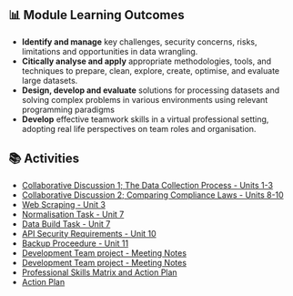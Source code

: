 ##  📊 Module Learning Outcomes

- **Identify and manage** key challenges, security concerns, risks, limitations and opportunities in data wrangling.
- **Citically analyse and apply** appropriate methodologies, tools, and techniques to prepare, clean, explore, create, optimise, and evaluate large datasets.  
- **Design, develop and evaluate** solutions for processing datasets and solving complex problems in various environments using relevant programming paradigms
- **Develop** effective teamwork skills in a virtual professional setting, adopting real life perspectives on team roles and organisation.


## 📚 Activities

- [Collaborative Discussion 1; The Data Collection Process - Units 1-3](https://sjackson-DS25.github.io/DecipheringBigData/collab_discussion1.html)
- [Collaborative Discussion 2; Comparing Compliance Laws - Units 8-10](https://sjackson-DS25.github.io/DecipheringBigData/collab_discussion2.html)
- [Web Scraping - Unit 3](https://sjackson-DS25.github.io/DecipheringBigData/webscrapingunit3.html)
- [Normalisation Task - Unit 7](https://sjackson-DS25.github.io/DecipheringBigData/normalisationunit7.html)
- [Data Build Task - Unit 7](https://sjackson-DS25.github.io/DecipheringBigData/Databuild_unit7.html)
- [API Security Requirements - Unit 10](https://sjackson-DS25.github.io/DecipheringBigData/APISecurityRequirements.html)
- [Backup Proceedure - Unit 11](https://sjackson-DS25.github.io/DecipheringBigData/BackupProceedure.html)
- [Development Team project - Meeting Notes](https://sjackson-DS25.github.io/DecipheringBigData/TeamMeetingNotes.html)
- [Development Team project - Meeting Notes](https://sjackson-DS25.github.io/DecipheringBigData/TeamMeetingNotes.html)
- [Professional Skills Matrix and Action Plan](https://sjackson-DS25.github.io/DecipheringBigData/skills-matrix.html)
- [Action Plan](https://sjackson-DS25.github.io/DecipheringBigData/action-plan.html)

